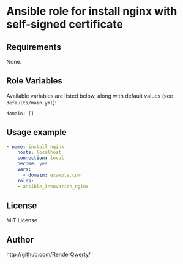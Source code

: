 # Ansible role for install nginx with self-signed certificate

## Requirements

None.

## Role Variables

Available variables are listed below, along with default values (see `defaults/main.yml`):

    domain: []

## Usage example

```yml
- name: install nginx
    hosts: localhost
    connection: local
    become: yes
    vars:
      - domain: example.com
    roles:
    - ansible_innovation_nginx
```

## License

MIT License

## Author

<http://github.com/RenderQwerty/>
